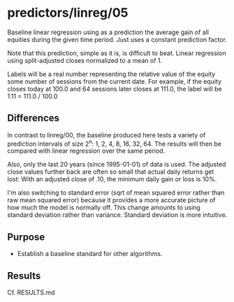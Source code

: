 predictors/linreg/05
===
Baseline linear regression using as a prediction the average
gain of all equities during the given time period. Just uses
a constant prediction factor.

Note that this prediction, simple as it is, is difficult to beat.
Linear regression using split-adjusted closes normalized to a mean of 1.

Labels will be a real number representing the relative value of the equity
some number of sessions from the current date. For example, if the equity closes
today at 100.0 and 64 sessions later closes at 111.0, the label will be
1\.11 = 111.0 / 100.0

Differences
--
In contrast to linreg/00, the baseline produced here tests
a variety of prediction intervals of size 2<sup>n</sup>: 1, 2, 4, 8, 16, 32, 64.
The results will then be compared with linear regression over
the same period.

Also, only the last 20 years (since 1995-01-01) of data is used. The 
adjusted close values further back are often so small that actual
daily returns get lost: With an adjusted close of .10, the minimum
daily gain or loss is 10%.

I'm also switching to standard error (sqrt of mean squared error rather
than raw mean squared error) because it provides a more accurate picture
of how much the model is normally off. This change amounts to using standard deviation
rather than variance. Standard deviation is more intuitive.

Purpose
---
- Establish a baseline standard for other algorithms.

Results
--
Cf. RESULTS.md
